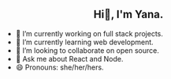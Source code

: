 <h2 align="center">
Hi👋, I'm Yana.
</h2>


- 🔭 I’m currently working on full stack projects.
- 🌱 I’m currently learning web development.
- 👯 I’m looking to collaborate on open source.
- 💬 Ask me about React and Node.
- 😄 Pronouns: she/her/hers.
